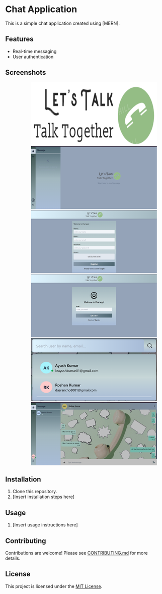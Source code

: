 ﻿# Chat Application

This is a simple chat application created using [MERN].

## Features

- Real-time messaging
- User authentication

## Screenshots

<div style="text-align: center; margin-left: 60px; align-item:center; justify-content:center">
  <img src="./client/src/assets/s.png" width="400" height="200">
</div>
<div style="text-align: center; margin-left: 60px; align-item:center; justify-content:center">
  <img src="./client/src/assets/s1.png" width="400" height="200">
</div>
<div style="text-align: center; margin-left: 60px; align-item:center; justify-content:center">
  <img src="./client/src/assets/s2.png" width="400" height="200">
</div>
<div style="text-align: center; margin-left: 60px; align-item:center; justify-content:center">
  <img src="./client/src/assets/s3.png" width="400" height="200">
</div>
<div style="text-align: center; margin-left: 60px; align-item:center; justify-content:center">
  <img src="./client/src/assets/s4.png" width="400" height="200">
</div>
<div style="text-align: center; margin-left: 60px; align-item:center; justify-content:center">
  <img src="./client/src/assets/s5.png" width="400" height="200">
</div>

## Installation

1. Clone this repository.
2. [Insert installation steps here]

## Usage

1. [Insert usage instructions here]

## Contributing

Contributions are welcome! Please see [CONTRIBUTING.md](CONTRIBUTING.md) for more details.

## License

This project is licensed under the [MIT License](LICENSE).
